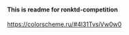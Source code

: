 #### This is readme for ronktd-competition ####
<!-- Постоянный адрес текущей цветовой схемы: -->
https://colorscheme.ru/#4l31TvsiVw0w0
